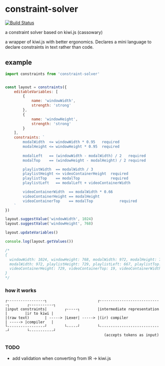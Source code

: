 # constraint-solver

[![Build Status](https://travis-ci.org/mreinstein/constraint-solver.svg?branch=master)](https://travis-ci.org/mreinstein/constraint-solver)

a constraint solver based on kiwi.js (cassowary)

a wrapper of kiwi.js with better ergonomics. Declares a mini language to declare constraints in text rather than code.

## example

```javascript
import constraints from 'constraint-solver'


const layout = constraints({
	editableVariables: [
		{
			name: 'windowWidth', 
			strength: 'strong'
		},
		{
			name: 'windowHeight', 
			strength: 'strong'
		}
	],
	constraints: `
		modalWidth  <= windowWidth * 0.95   required
		modalHeight <= windowHeight * 0.95  required
		
		modalLeft   == (windowWidth - modalWidth) / 2   required
		modalTop    == (windowHeight - modalHeight) / 2 required

		playlistWidth  == modalWidth / 3
		playlistHeight <= videoContainerHeight  required
		playlistTop    == modalTop              required
		playlistLeft   == modalLeft + videoContainerWidth

		videoContainerWidth  == modalWidth * 0.66
		videoContainerHeight == modalHeight
		videoContainerTop    == modalTop            required
	`
})

layout.suggestValue('windowWidth', 1024)
layout.suggestValue('windowHeight', 768)

layout.updateVariables()

console.log(layout.getValues())

/*
{
  windowWidth: 1024, windowHeight: 768, modalWidth: 972, modalHeight: 729, modalLeft: 25, modalTop: 19
  modalWidth: 972, playlistHeight: 729, playlistLeft: 667, playlistTop: 19, playlistWidth: 324
  videoContainerHeight: 729, videoContainerTop: 19, videoContainerWidth: 642
}
*/
```


### how it works

```
┌-----------------┐                       ┌----------------------------┐        ┌-----------┐
|input constraints|        ┌-----┐        |intermediate representation |        |ir to kiwi |
|(raw text)       | -----> |Lexer| -----> |(ir) compiler               | -----> |compiler   |
└-----------------┘        └-----┘        └----------------------------┘        └-----------┘
                                             (accepts tokens as input)

```

### TODO

* add validation when converting from IR -> kiwi.js
